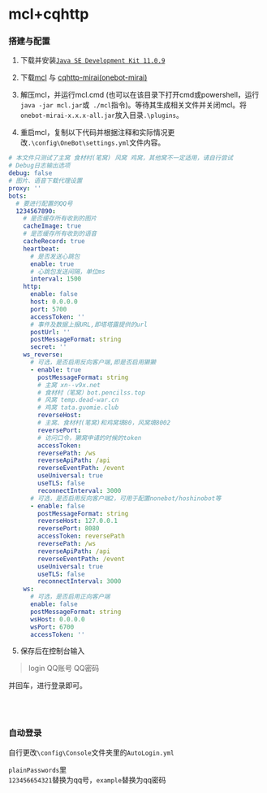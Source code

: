 # mcl+cqhttp

### 搭建与配置

1) 下载并安装[`Java SE Development Kit 11.0.9`](https://www.oracle.com/java/technologies/javase-jdk11-downloads.html)

2) 下载[mcl](https://github.com/iTXTech/mirai-console-loader) 与 [cqhttp-mirai(onebot-mirai)](https://github.com/yyuueexxiinngg/cqhttp-mirai/releases)

3) 解压mcl，并运行mcl.cmd (也可以在该目录下打开cmd或powershell，运行`java -jar mcl.jar`或` ./mcl`指令)。等待其生成相关文件并关闭mcl。将`onebot-mirai-x.x.x-all.jar`放入目录`.\plugins`。

4) 重启mcl，复制以下代码并根据注释和实际情况更改`.\config\OneBot\settings.yml`文件内容。

```yaml
# 本文件只测试了主窝 食材村(笔窝) 风窝 鸡窝，其他窝不一定适用，请自行尝试
# Debug日志输出选项
debug: false
# 图片、语音下载代理设置
proxy: ''
bots: 
  # 要进行配置的QQ号
  1234567890: 
    # 是否缓存所有收到的图片
    cacheImage: true
    # 是否缓存所有收到的语音
    cacheRecord: true
    heartbeat: 
      # 是否发送心跳包
      enable: true
      # 心跳包发送间隔，单位ms
      interval: 1500
    http: 
      enable: false
      host: 0.0.0.0
      port: 5700
      accessToken: ''
      # 事件及数据上报URL,即塔塔露提供的url
      postUrl: ''
      postMessageFormat: string
      secret: ''
    ws_reverse: 
      # 可选，是否启用反向客户端,即是否启用獭獭
      - enable: true
        postMessageFormat: string
        # 主窝 xn--v9x.net
        # 食材村（笔窝）bot.pencilss.top
        # 风窝 temp.dead-war.cn
        # 鸡窝 tata.guomie.club
        reverseHost: 
        # 主窝、食材村(笔窝)和鸡窝填80，风窝填8002
        reversePort: 
        # 访问口令，獭窝申请的时候的token
        accessToken: 
        reversePath: /ws
        reverseApiPath: /api
        reverseEventPath: /event
        useUniversal: true
        useTLS: false
        reconnectInterval: 3000
      # 可选，是否启用反向客户端2，可用于配置nonebot/hoshinobot等
      - enable: false
        postMessageFormat: string
        reverseHost: 127.0.0.1
        reversePort: 8080
        accessToken: reversePath
        reversePath: /ws
        reverseApiPath: /api
        reverseEventPath: /event
        useUniversal: true
        useTLS: false
        reconnectInterval: 3000
    ws: 
      # 可选，是否启用正向客户端
      enable: false
      postMessageFormat: string
      wsHost: 0.0.0.0
      wsPort: 6700
      accessToken: ''

```

5)  保存后在控制台输入

>login QQ账号 QQ密码

并回车，进行登录即可。  

​      
​      

### 自动登录

自行更改`\config\Console`文件夹里的`AutoLogin.yml`

`plainPasswords`里  
`123456654321`替换为qq号，`example`替换为qq密码